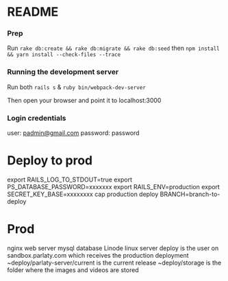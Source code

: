 # README

### Prep

Run `rake db:create && rake db:migrate && rake db:seed` then `npm install && yarn install --check-files --trace`

### Running the development server

Run both `rails s` & `ruby bin/webpack-dev-server`

Then open your browser and point it to localhost:3000

### Login credentials

user: padmin@gmail.com
password: password

# Deploy to prod

export RAILS_LOG_TO_STDOUT=true
export PS_DATABASE_PASSWORD=xxxxxxx
export RAILS_ENV=production
export SECRET_KEY_BASE=xxxxxxxx
cap production deploy BRANCH=branch-to-deploy

# Prod

nginx web server
mysql database
Linode linux server
deploy is the user on sandbox.parlaty.com which receives the
production deployment
~deploy/parlaty-server/current is the current release
~deploy/storage is the folder where the images and videos are stored


